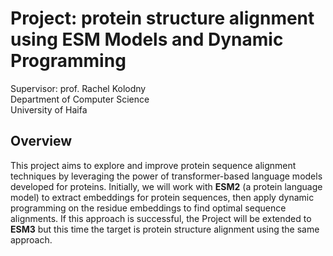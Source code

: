 # Project: protein structure alignment using ESM Models and Dynamic Programming

Supervisor: prof. Rachel Kolodny<br>
Department of Computer Science<br>
University of Haifa

## Overview

This project aims to explore and improve protein sequence alignment techniques by leveraging the power of transformer-based language models developed for proteins. Initially, we will work with **ESM2** (a protein language model) to extract embeddings for protein sequences, then apply dynamic programming on the residue embeddings to find optimal sequence alignments. If this approach is successful, the Project will be extended to **ESM3** but this time the target is protein structure alignment using the same approach.
